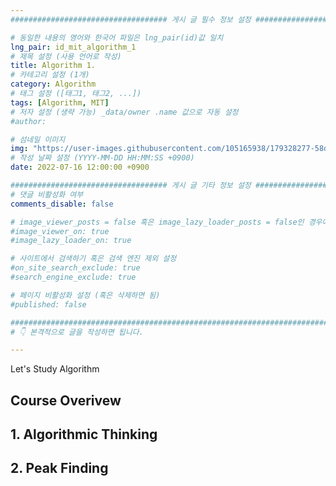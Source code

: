 ```yaml
---
################################### 게시 글 필수 정보 설정 ###################################

# 동일한 내용의 영어와 한국어 파일은 lng_pair(id)값 일치
lng_pair: id_mit_algorithm_1
# 제목 설정 (사용 언어로 작성)
title: Algorithm 1. 
# 카테고리 설정 (1개)
category: Algorithm
# 태그 설정 ([태그1, 태그2, ...])
tags: [Algorithm, MIT] 
# 저자 설정 (생략 가능) _data/owner .name 값으로 자동 설정
#author: 

# 섬네일 이미지
img: "https://user-images.githubusercontent.com/105165938/179328277-58d41a56-a1bf-4af6-98aa-adb919961566.png" 
# 작성 날짜 설정 (YYYY-MM-DD HH:MM:SS +0900)
date: 2022-07-16 12:00:00 +0900

################################### 게시 글 기타 정보 설정 ###################################
# 댓글 비활성화 여부
comments_disable: false

# image_viewer_posts = false 혹은 image_lazy_loader_posts = false인 경우에만 사용
#image_viewer_on: true
#image_lazy_loader_on: true

# 사이트에서 검색하기 혹은 검색 엔진 제외 설정 
#on_site_search_exclude: true
#search_engine_exclude: true

# 페이지 비활성화 설정 (혹은 삭제하면 됨)
#published: false

##########################################################################################
# 👇 본격적으로 글을 작성하면 됩니다. 

---
```

<!-- outline-start -->

Let's Study Algorithm

<!-- outline-end -->

## Course Overivew 

## 1. Algorithmic Thinking


## 2. Peak Finding
